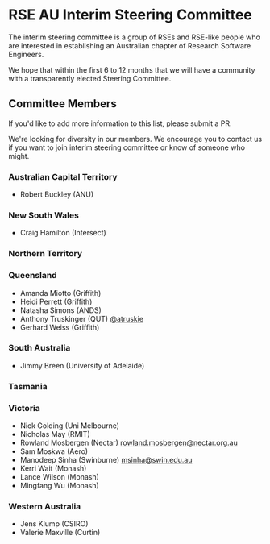 # RSE AU Interim Steering Committee

The interim steering committee is a group of RSEs and RSE-like people who
are interested in establishing an Australian chapter of Research Software Engineers.

We hope that within the first 6 to 12 months that we will have a community 
with a transparently elected Steering Committee.

## Committee Members

If you'd like to add more information to this list, please submit a PR.

We're looking for diversity in our members. We encourage you to contact us if
you want to join interim steering committee or know of someone who might.


### Australian Capital Territory

- Robert Buckley (ANU)

### New South Wales

- Craig Hamilton (Intersect)

### Northern Territory

### Queensland

- Amanda Miotto (Griffith)
- Heidi Perrett (Griffith)
- Natasha Simons (ANDS)
- Anthony Truskinger (QUT) [@atruskie](https://twitter.com/atruskie)
- Gerhard Weiss (Griffith)

### South Australia

- Jimmy Breen (University of Adelaide)

### Tasmania

### Victoria

- Nick Golding (Uni Melbourne)
- Nicholas May (RMIT)
- Rowland Mosbergen (Nectar) <rowland.mosbergen@nectar.org.au>
- Sam Moskwa (Aero)
- Manodeep Sinha (Swinburne) <msinha@swin.edu.au>
- Kerri Wait (Monash)
- Lance Wilson (Monash)
- Mingfang Wu (Monash)

### Western Australia

- Jens Klump (CSIRO)
- Valerie Maxville (Curtin)

